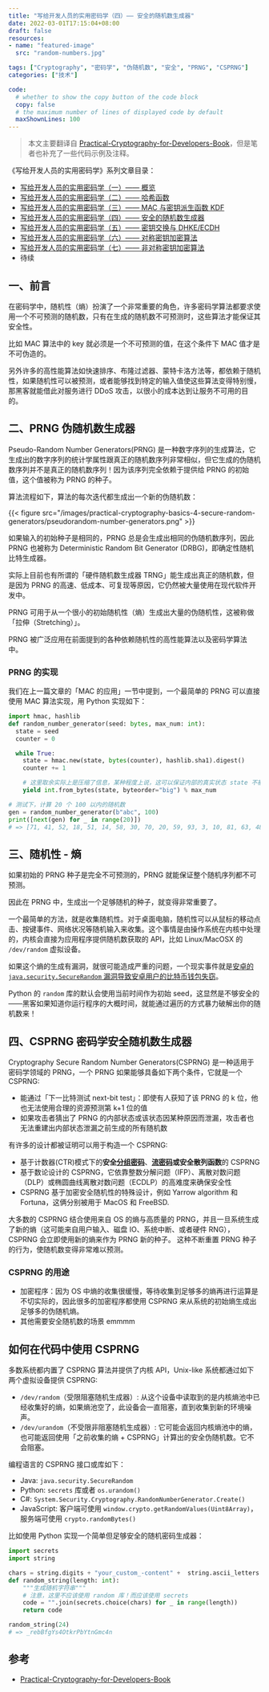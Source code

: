 ```yaml
---
title: "写给开发人员的实用密码学（四）—— 安全的随机数生成器"
date: 2022-03-01T17:15:04+08:00
draft: false
resources:
- name: "featured-image"
  src: "random-numbers.jpg"

tags: ["Cryptography", "密码学", "伪随机数", "安全", "PRNG", "CSPRNG"]
categories: ["技术"]

code:
  # whether to show the copy button of the code block
  copy: false
  # the maximum number of lines of displayed code by default
  maxShownLines: 100
---
```


>本文主要翻译自 [Practical-Cryptography-for-Developers-Book][cryptobook]，但是笔者也补充了一些代码示例及注释。



《写给开发人员的实用密码学》系列文章目录：

- [写给开发人员的实用密码学（一）—— 概览](/posts/practical-cryptography-basics-1/)
- [写给开发人员的实用密码学（二）—— 哈希函数](/posts/practical-cryptography-basics-2-hash/)
- [写给开发人员的实用密码学（三）—— MAC 与密钥派生函数 KDF](/posts/practical-cryptography-basics-3-key-derivation-function/)
- [写给开发人员的实用密码学（四）—— 安全的随机数生成器](/posts/practical-cryptography-basics-4-secure-random-generators/)
- [写给开发人员的实用密码学（五）—— 密钥交换与 DHKE/ECDH](/posts/practical-cryptography-basics-5-key-exchange/)
- [写给开发人员的实用密码学（六）—— 对称密钥加密算法](/posts/practical-cryptography-basics-6-symmetric-key-ciphers/)
- [写给开发人员的实用密码学（七）—— 非对称密钥加密算法](/posts/practical-cryptography-basics-7-asymmetric-key-ciphers/)
- 待续


## 一、前言

在密码学中，随机性（熵）扮演了一个非常重要的角色，许多密码学算法都要求使用一个不可预测的随机数，只有在生成的随机数不可预测时，这些算法才能保证其安全性。

比如 MAC 算法中的 key 就必须是一个不可预测的值，在这个条件下 MAC 值才是不可伪造的。

另外许多的高性能算法如快速排序、布隆过滤器、蒙特卡洛方法等，都依赖于随机性，如果随机性可以被预测，或者能够找到特定的输入值使这些算法变得特别慢，那黑客就能借此对服务进行 DDoS 攻击，以很小的成本达到让服务不可用的目的。

## 二、PRNG 伪随机数生成器

Pseudo-Random Number Generators(PRNG) 是一种数字序列的生成算法，它生成出的数字序列的统计学属性跟真正的随机数序列非常相似，但它生成的伪随机数序列并不是真正的随机数序列！因为该序列完全依赖于提供给 PRNG 的初始值，这个值被称为 PRNG 的种子。

算法流程如下，算法的每次迭代都生成出一个新的伪随机数：

{{< figure src="/images/practical-cryptography-basics-4-secure-random-generators/pseudorandom-number-generators.png" >}}

如果输入的初始种子是相同的，PRNG 总是会生成出相同的伪随机数序列，因此 PRNG 也被称为 Deterministic Random Bit Generator (DRBG)，即确定性随机比特生成器。

实际上目前也有所谓的「硬件随机数生成器 TRNG」能生成出真正的随机数，但是因为 PRNG 的高速、低成本、可复现等原因，它仍然被大量使用在现代软件开发中。

PRNG 可用于从一个很小的初始随机性（熵）生成出大量的伪随机性，这被称做「拉伸（Stretching）」。

PRNG 被广泛应用在前面提到的各种依赖随机性的高性能算法以及密码学算法中。

### PRNG 的实现

我们在上一篇文章的「MAC 的应用」一节中提到，一个最简单的 PRNG 可以直接使用 MAC 算法实现，用 Python 实现如下：

```python
import hmac, hashlib
def random_number_generator(seed: bytes, max_num: int):
  state = seed
  counter = 0

  while True:
    state = hmac.new(state, bytes(counter), hashlib.sha1).digest()    
    counter += 1

    # 这里取余实际上是压缩了信息，某种程度上说，这可以保证内部的真实状态 state 不被逆向出来
    yield int.from_bytes(state, byteorder="big") % max_num

# 测试下，计算 20 个 100 以内的随机数
gen = random_number_generator(b"abc", 100)
print([next(gen) for _ in range(20)])
# => [71, 41, 52, 18, 51, 14, 58, 30, 70, 20, 59, 93, 3, 10, 81, 63, 48, 67, 18, 36]
```


## 三、随机性 - 熵

如果初始的 PRNG 种子是完全不可预测的，PRNG 就能保证整个随机序列都不可预测。

因此在 PRNG 中，生成出一个足够随机的种子，就变得非常重要了。

一个最简单的方法，就是收集随机性。对于桌面电脑，随机性可以从鼠标的移动点击、按键事件、网络状况等随机输入来收集。这个事情是由操作系统在内核中处理的，内核会直接为应用程序提供随机数获取的 API，比如 Linux/MacOSX 的 `/dev/random` 虚拟设备。

如果这个熵的生成有漏洞，就很可能造成严重的问题，一个现实事件就是[安卓的 `java.security.SecureRandom` 漏洞导致安卓用户的比特币钱包失窃](https://bitcoinmagazine.com/technical/critical-vulnerability-found-in-android-wallets-1376273924)。

Python 的 `random` 库的默认会使用当前时间作为初始 seed，这显然是不够安全的——黑客如果知道你运行程序的大概时间，就能通过遍历的方式暴力破解出你的随机数来！

## 四、CSPRNG 密码学安全随机数生成器

Cryptography Secure Random Number Generators(CSPRNG) 是一种适用于密码学领域的 PRNG，一个 PRNG 如果能够具备如下两个条件，它就是一个 CSPRNG:

- 能通过「下一比特测试 next-bit test」：即使有人获知了该 PRNG 的 k 位，他也无法使用合理的资源预测第 k+1 位的值
- 如果攻击者猜出了 PRNG 的内部状态或该状态因某种原因而泄漏，攻击者也无法重建出内部状态泄漏之前生成的所有随机数

有许多的设计都被证明可以用于构造一个 CSPRNG:

- 基于计数器(CTR)模式下的**安全[分组密码](https://zh.wikipedia.org/wiki/%E5%88%86%E7%BB%84%E5%AF%86%E7%A0%81)**、**[流密码](https://zh.wikipedia.org/wiki/%E6%B5%81%E5%AF%86%E7%A0%81)**或**安全散列函数**的 CSPRNG
- 基于数论设计的 CSPRNG，它依靠整数分解问题（IFP）、离散对数问题（DLP）或椭圆曲线离散对数问题（ECDLP）的高难度来确保安全性
- CSPRNG 基于加密安全随机性的特殊设计，例如 Yarrow algorithm 和 Fortuna，这俩分别被用于 MacOS 和 FreeBSD.

大多数的 CSPRNG 结合使用来自 OS 的熵与高质量的 PRNG，并且一旦系统生成了新的熵（这可能来自用户输入、磁盘  IO、系统中断、或者硬件 RNG），CSPRNG 会立即使用新的熵来作为 PRNG 新的种子。
这种不断重置 PRNG 种子的行为，使随机数变得非常难以预测。

### CSPRNG 的用途

- 加密程序：因为 OS 中熵的收集很缓慢，等待收集到足够多的熵再进行运算是不切实际的，因此很多的加密程序都使用 CSPRNG 来从系统的初始熵生成出足够多的伪随机熵。
- 其他需要安全随机数的场景 emmmm

## 如何在代码中使用 CSPRNG


多数系统都内置了 CSPRNG 算法并提供了内核 API，Unix-like 系统都通过如下两个虚拟设备提供 CSPRNG:

- `/dev/random`（受限阻塞随机生成器）: 从这个设备中读取到的是内核熵池中已经收集好的熵，如果熵池空了，此设备会一直阻塞，直到收集到新的环境噪声。
- `/dev/urandom`（不受限非阻塞随机生成器）: 它可能会返回内核熵池中的熵，也可能返回使用「之前收集的熵 + CSPRNG」计算出的安全伪随机数。它不会阻塞。

编程语言的 CSPRNG 接口或库如下：

- Java: `java.security.SecureRandom`
- Python: `secrets` 库或者 `os.urandom()`
- C#: `System.Security.Cryptography.RandomNumberGenerator.Create()`
- JavaScript: 客户端可使用 `window.crypto.getRandomValues(Uint8Array)`，服务端可使用 `crypto.randomBytes()`

比如使用 Python 实现一个简单但足够安全的随机密码生成器：

```python
import secrets
import string

chars = string.digits + "your_custom_-content" +  string.ascii_letters
def random_string(length: int):
    """生成随机字符串"""
    # 注意，这里不应该使用 random 库！而应该使用 secrets
    code = "".join(secrets.choice(chars) for _ in range(length))
    return code

random_string(24)
# => _rebBfgYs4OtkrPbYtnGmc4n
```

## 参考

- [Practical-Cryptography-for-Developers-Book][cryptobook]

[cryptobook]: https://github.com/nakov/Practical-Cryptography-for-Developers-Book


